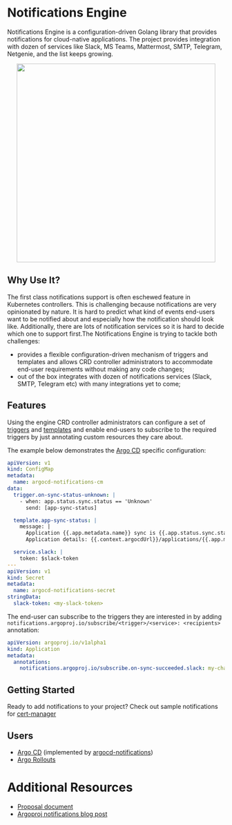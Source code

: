 # Notifications Engine

Notifications Engine is a configuration-driven Golang library that provides notifications for cloud-native applications.
The project provides integration with dozen of services like Slack, MS Teams, Mattermost, SMTP, Telegram, Netgenie, and the list keeps growing.

<p align="center">
<img width="460" src="https://user-images.githubusercontent.com/426437/115815221-70139a00-a3ab-11eb-8dc9-3e15f6b17804.png">
</p>

## Why Use It?

The first class notifications support is often eschewed feature in Kubernetes controllers. This is challenging because
notifications are very opinionated by nature. It is hard to predict what kind of events end-users want to be notified
about and especially how the notification should look like. Additionally, there are lots of notification services so it
is hard to decide which one to support first.The Notifications Engine is trying to tackle both challenges:

* provides a flexible configuration-driven mechanism of triggers and templates and allows CRD controller
  administrators to accommodate end-user requirements without making any code changes;
* out of the box integrates with dozen of notifications services (Slack, SMTP, Telegram etc) with many integrations yet to come;

## Features

Using the engine CRD controller administrators can configure a set of [triggers](./docs/triggers.md) and [templates](./docs/templates.md)
and enable end-users to subscribe to the required triggers by just annotating custom resources they care about.

The example below demonstrates the [Argo CD](https://github.com/argoproj/argo-cd) specific configuration:

```yaml
apiVersion: v1
kind: ConfigMap
metadata:
  name: argocd-notifications-cm
data:
  trigger.on-sync-status-unknown: |
    - when: app.status.sync.status == 'Unknown'
      send: [app-sync-status]

  template.app-sync-status: |
    message: |
      Application {{.app.metadata.name}} sync is {{.app.status.sync.status}}.
      Application details: {{.context.argocdUrl}}/applications/{{.app.metadata.name}}.

  service.slack: |
    token: $slack-token
---
apiVersion: v1
kind: Secret
metadata:
  name: argocd-notifications-secret
stringData:
  slack-token: <my-slack-token>
```

The end-user can subscribe to the triggers they are interested in by adding  `notifications.argoproj.io/subscribe/<trigger>/<service>: <recipients>` annotation:

```yaml
apiVersion: argoproj.io/v1alpha1
kind: Application
metadata:
  annotations:
    notifications.argoproj.io/subscribe.on-sync-succeeded.slack: my-channel1;my-channel2
```

## Getting Started

Ready to add notifications to your project? Check out sample notifications for [cert-manager](./examples/certmanager/README.md)

## Users

* [Argo CD](https://github.com/argoproj/argo-cd) (implemented by [argocd-notifications](https://github.com/argoproj-labs/argocd-notifications))
* [Argo Rollouts](https://github.com/argoproj/argo-rollouts)

# Additional Resources

* [Proposal document](https://docs.google.com/document/d/1nw0i7EAehNnjEkbpx-I3BVjfZvRgetUFUZby4iMUSWU/edit)
* [Argoproj notifications blog post](https://blog.argoproj.io/notifications-for-argo-bb7338231604)
